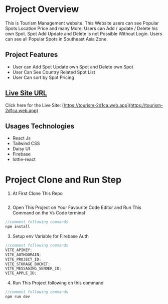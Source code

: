 # Project Overview

This is Tourism Management website. This Website users can see Popular Spots Location Price and many More. Users can Add / update / Delete his own Spot. Spot Add Update and Delete is not Possible Without Login. Users can see all Popular Spots in Southeast Asia Zone.

## Project Features

- User can Add Spot Update own Spot and Delete own Spot
- User Can See Country Related Spot List
- User Can sort by Spot Pricing

## [ Live Site URL](https://tourism-2d1ca.web.app)

Click here for the Live Site: [https://tourism-2d1ca.web.app](https://tourism-2d1ca.web.app)

## Usages Technologies

- React Js
- Tailwind CSS
- Daisy UI
- Firebase
- lottie-react

# Project Clone and Run Step

1. At First Clone This Repo

 <img src="https://i.postimg.cc/JhmxCT5F/discover-diasnaty.png" alt="" />

2. Open This Project on Your Favourite Code Editor and Run This Command on the Vs Code terminal

```js
//comment following commands
npm install
```

3. Setup env Variable for Firebase Auth

```js
//comment following commands
VITE_APIKEY;
VITE_AUTHDOMAIN;
VITE_PROJECT_ID;
VITE_STORAGE_BUCKET;
VITE_MESSAGING_SENDER_ID;
VITE_APPLE_ID;
```

4. Run This Project following on this command

```js
//comment following commands
npm run dev
```
